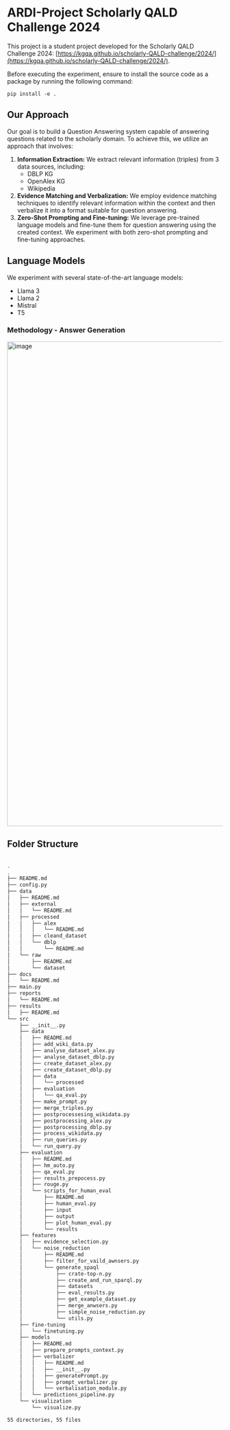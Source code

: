 # ARDI-Project Scholarly QALD Challenge 2024

This project is a student project developed for the Scholarly QALD Challenge 2024: [https://kgqa.github.io/scholarly-QALD-challenge/2024/](https://kgqa.github.io/scholarly-QALD-challenge/2024/).

Before executing the experiment, ensure to install the source code as a package by running the following command:

```shell
pip install -e .
```

## Our Approach

Our goal is to build a Question Answering system capable of answering questions related to the scholarly domain. To achieve this, we utilize an approach that involves:

1. **Information Extraction:** We extract relevant information (triples) from 3 data sources, including:
   - DBLP KG
   - OpenAlex KG
   - Wikipedia
2. **Evidence Matching and Verbalization:** We employ evidence matching techniques to identify relevant information within the context and then verbalize it into a format suitable for question answering.
3. **Zero-Shot Prompting and Fine-tuning:** We leverage pre-trained language models and fine-tune them for question answering using the created context. We experiment with both zero-shot prompting and fine-tuning approaches.

## Language Models

We experiment with several state-of-the-art language models:

- Llama 3
- Llama 2
- Mistral
- T5

### Methodology - Answer Generation

<img width="1131" alt="image" src="https://i.imgur.com/ZrOr4YG.png">

## Folder Structure

```bash

.
.
├── README.md
├── config.py
├── data
│   ├── README.md
│   ├── external
│   │   └── README.md
│   ├── processed
│   │   ├── alex
│   │   │   └── README.md
│   │   ├── cleand_dataset
│   │   └── dblp
│   │       └── README.md
│   └── raw
│       ├── README.md
│       └── dataset
├── docs
│   └── README.md
├── main.py
├── reports
│   └── README.md
├── results
│   ├── README.md
└── src
    ├── __init__.py
    ├── data
    │   ├── README.md
    │   ├── add_wiki_data.py
    │   ├── analyse_dataset_alex.py
    │   ├── analyse_dataset_dblp.py
    │   ├── create_dataset_alex.py
    │   ├── create_dataset_dblp.py
    │   ├── data
    │   │   └── processed
    │   ├── evaluation
    │   │   └── qa_eval.py
    │   ├── make_prompt.py
    │   ├── merge_triples.py
    │   ├── postprocessesing_wikidata.py
    │   ├── postprocessing_alex.py
    │   ├── postprocessing_dblp.py
    │   ├── process_wikidata.py
    │   ├── run_queries.py
    │   └── run_query.py
    ├── evaluation
    │   ├── README.md
    │   ├── hm_auto.py
    │   ├── qa_eval.py
    │   ├── results_prepocess.py
    │   ├── rouge.py
    │   └── scripts_for_human_eval
    │       ├── README.md
    │       ├── human_eval.py
    │       ├── input
    │       ├── output
    │       ├── plot_human_eval.py
    │       └── results
    ├── features
    │   ├── evidence_selection.py
    │   └── noise_reduction
    │       ├── README.md
    │       ├── filter_for_vaild_awnsers.py
    │       └── generate_spaql
    │           ├── crate-top-n.py
    │           ├── create_and_run_sparql.py
    │           ├── datasets
    │           ├── eval_results.py
    │           ├── get_example_dataset.py
    │           ├── merge_anwsers.py
    │           ├── simple_noise_reduction.py
    │           └── utils.py
    ├── fine-tuning
    │   └── finetuning.py
    ├── models
    │   ├── README.md
    │   ├── prepare_prompts_context.py
    │   ├── verbalizer
    │   │   ├── README.md
    │   │   ├── __init__.py
    │   │   ├── generatePrompt.py
    │   │   ├── prompt_verbalizer.py
    │   │   └── verbalisation_module.py
    │   └── predictions_pipeline.py
    └── visualization
        └── visualize.py

55 directories, 55 files


```
